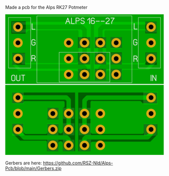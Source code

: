 Made a pcb for the Alps RK27 Potmeter

![Photo 1](https://github.com/RSZ-Nld/Alps-Pcb/blob/main/Front.JPG)
![Photo 2](https://github.com/RSZ-Nld/Alps-Pcb/blob/main/Back.JPG)

Gerbers are here: 
https://github.com/RSZ-Nld/Alps-Pcb/blob/main/Gerbers.zip

